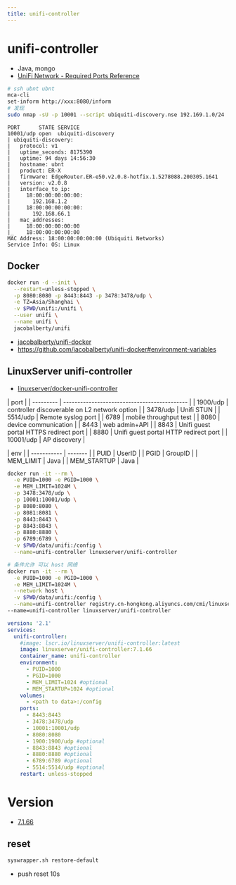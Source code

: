 ```yaml
---
title: unifi-controller
---
```


# unifi-controller

- Java, mongo
- [UniFi Network - Required Ports Reference](https://help.ubnt.com/hc/en-us/articles/218506997-UniFi-Ports-Used)

```bash
# ssh ubnt ubnt
mca-cli
set-inform http://xxx:8080/inform
# 发现
sudo nmap -sU -p 10001 --script ubiquiti-discovery.nse 192.169.1.0/24
```

```
PORT      STATE SERVICE
10001/udp open  ubiquiti-discovery
| ubiquiti-discovery:
|   protocol: v1
|   uptime_seconds: 8175390
|   uptime: 94 days 14:56:30
|   hostname: ubnt
|   product: ER-X
|   firmware: EdgeRouter.ER-e50.v2.0.8-hotfix.1.5278088.200305.1641
|   version: v2.0.8
|   interface_to_ip:
|     18:00:00:00:00:00:
|       192.168.1.2
|     18:00:00:00:00:00:
|       192.168.66.1
|   mac_addresses:
|     18:00:00:00:00:00
|_    18:00:00:00:00:00
MAC Address: 18:00:00:00:00:00 (Ubiquiti Networks)
Service Info: OS: Linux
```

## Docker

```bash
docker run -d --init \
  --restart=unless-stopped \
  -p 8080:8080 -p 8443:8443 -p 3478:3478/udp \
  -e TZ=Asia/Shanghai \
  -v $PWD/unifi:/unifi \
  --user unifi \
  --name unifi \
  jacobalberty/unifi
```

- [jacobalberty/unifi-docker](https://github.com/jacobalberty/unifi-docker)
- https://github.com/jacobalberty/unifi-docker#environment-variables

## LinuxServer unifi-controller

- [linuxserver/docker-unifi-controller](https://github.com/linuxserver/docker-unifi-controller)

| port      |
| --------- | -------------------------------------------- |
| 1900/udp  | controller discoverable on L2 network option |
| 3478/udp  | Unifi STUN                                   |
| 5514/udp  | Remote syslog port                           |
| 6789      | mobile throughput test                       |
| 8080      | device communication                         |
| 8443      | web admin+API                                |
| 8843      | Unifi guest portal HTTPS redirect port       |
| 8880      | Unifi guest portal HTTP redirect port        |
| 10001/udp | AP discovery                                 |

| env         |
| ----------- | ------- |
| PUID        | UserID  |
| PGID        | GroupID |
| MEM_LIMIT   | Java    |
| MEM_STARTUP | Java    |

```bash
docker run -it --rm \
  -e PUID=1000 -e PGID=1000 \
  -e MEM_LIMIT=1024M \
  -p 3478:3478/udp \
  -p 10001:10001/udp \
  -p 8080:8080 \
  -p 8081:8081 \
  -p 8443:8443 \
  -p 8843:8843 \
  -p 8880:8880 \
  -p 6789:6789 \
  -v $PWD/data/unifi:/config \
  --name=unifi-controller linuxserver/unifi-controller

# 条件允许 可以 host 网络
docker run -it --rm \
  -e PUID=1000 -e PGID=1000 \
  -e MEM_LIMIT=1024M \
  --network host \
  -v $PWD/data/unifi:/config \
  --name=unifi-controller registry.cn-hongkong.aliyuncs.com/cmi/linuxserver_unifi-controller:7.1.66
--name=unifi-controller linuxserver/unifi-controller
```

```yaml
version: '2.1'
services:
  unifi-controller:
    #image: lscr.io/linuxserver/unifi-controller:latest
    image: linuxserver/unifi-controller:7.1.66
    container_name: unifi-controller
    environment:
      - PUID=1000
      - PGID=1000
      - MEM_LIMIT=1024 #optional
      - MEM_STARTUP=1024 #optional
    volumes:
      - <path to data>:/config
    ports:
      - 8443:8443
      - 3478:3478/udp
      - 10001:10001/udp
      - 8080:8080
      - 1900:1900/udp #optional
      - 8843:8843 #optional
      - 8880:8880 #optional
      - 6789:6789 #optional
      - 5514:5514/udp #optional
    restart: unless-stopped
```

# Version

- [7.1.66](https://community.ui.com/releases/UniFi-Network-Application-7-1-66/cf1208d2-3898-418c-b841-699e7b773fd4)

## reset

```bash
syswrapper.sh restore-default
```

- push reset 10s
